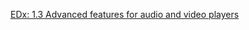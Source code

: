 [EDx: 1.3 Advanced features for audio and video players](https://courses.edx.org/courses/course-v1:W3Cx+HTML5.2x+3T2018/courseware/dc6fe6f5d28f49b5a753ba6b49820849/a01770f16a0946999ddcfb9bb3929b6e/?child=first)